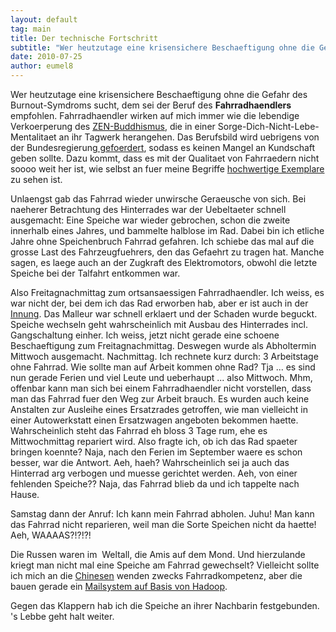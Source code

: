 ```yaml
---
layout: default
tag: main
title: Der technische Fortschritt
subtitle: "Wer heutzutage eine krisensichere Beschaeftigung ohne die Gefahr des Burnout-Symdroms sucht, dem sei der Beruf des Fahrradhaendlers empfohlen. Fahrradhaendler wirken auf mich immer wie die lebendige Verkoerperung des ZEN-Buddhismus, die in einer&hellip;"
date: 2010-07-25
author: eumel8
---
```


<p>Wer heutzutage eine krisensichere Beschaeftigung ohne die Gefahr des Burnout-Symdroms sucht, dem sei der Beruf des <strong>Fahrradhaendlers</strong> empfohlen. Fahrradhaendler wirken auf mich immer wie die lebendige Verkoerperung des <a href="http://www.zenbuddhismus.de/" target="_blank">ZEN-Buddhismus</a>, die in einer Sorge-Dich-Nicht-Lebe-Mentalitaet an ihr Tagwerk herangehen. Das Berufsbild wird uebrigens von der Bundesregierung<a href="https://www.mit-dem-rad-zur-arbeit.de" target="_blank"> gefoerdert</a>, sodass es keinen Mangel an Kundschaft geben sollte. Dazu kommt, dass es mit der Qualitaet von Fahrraedern nicht soooo weit her ist, wie selbst an fuer meine Begriffe <a href="http://www.ciao.de/Diamant_Zouma_E_Sport__8302881" target="_blank">hochwertige Exemplare</a> zu sehen ist.</p>
<p>Unlaengst gab das Fahrrad wieder unwirsche Geraeusche von sich. Bei naeherer Betrachtung des Hinterrades war der Uebeltaeter schnell ausgemacht: Eine Speiche war wieder gebrochen, schon die zweite innerhalb eines Jahres, und bammelte halblose im Rad. Dabei bin ich etliche Jahre ohne Speichenbruch Fahrrad gefahren. Ich schiebe das mal auf die grosse Last des Fahrzeugfuehrers, den das Gefaehrt zu tragen hat. Manche sagen, es laege auch an der Zugkraft des Elektromotors, obwohl die letzte Speiche bei der Talfahrt entkommen war.</p>
<p>Also Freitagnachmittag zum ortsansaessigen Fahrradhaendler. Ich weiss, es war nicht der, bei dem ich das Rad erworben hab, aber er ist auch in der <a href="http://www.zeg.de/" target="_blank">Innung</a>. Das Malleur war schnell erklaert und der Schaden wurde beguckt. Speiche wechseln geht wahrscheinlich mit Ausbau des Hinterrades incl. Gangschaltung einher. Ich weiss, jetzt nicht gerade eine schoene Beschaeftigung zum Freitagnachmittag. Deswegen wurde als Abholtermin Mittwoch ausgemacht. Nachmittag. Ich rechnete kurz durch: 3 Arbeitstage ohne Fahrrad. Wie sollte man auf Arbeit kommen ohne Rad? Tja ... es sind nun gerade Ferien und viel Leute und ueberhaupt ... also Mittwoch. Mhm, offenbar kann man sich bei einem Fahrradhaendler nicht vorstellen, dass man das Fahrrad fuer den Weg zur Arbeit brauch. Es wurden auch keine Anstalten zur Ausleihe eines Ersatzrades getroffen, wie man vielleicht in einer Autowerkstatt einen Ersatzwagen angeboten bekommen haette.  Wahrscheinlich steht das Fahrrad eh bloss 3 Tage rum, ehe es Mittwochmittag repariert wird. Also fragte ich, ob ich das Rad spaeter bringen koennte? Naja, nach den Ferien im September waere es schon besser, war die Antwort. Aeh, haeh? Wahrscheinlich sei ja auch das Hinterrad arg verbogen und muesse gerichtet werden. Aeh, von einer fehlenden Speiche?? Naja, das Fahrrad blieb da und ich tappelte nach Hause.</p>
<p>Samstag dann der Anruf: Ich kann mein Fahrrad abholen. Juhu! Man kann das Fahrrad nicht reparieren, weil man die Sorte Speichen nicht da haette! Aeh, WAAAAS?!?!?!</p>
<p>Die Russen waren im  Weltall, die Amis auf dem Mond. Und hierzulande kriegt man nicht mal eine Speiche am Fahrrad gewechselt? Vielleicht sollte ich mich an die <a href="http://www.nctu.edu.tw/" target="_self">Chinesen</a> wenden zwecks Fahrradkompetenz, aber die bauen gerade ein <a href="http://www.eumel.de/index.php/20100725180/Kolumnen/Hadoop-es-geht-weiter.html" target="_self">Mailsystem auf Basis von Hadoop</a>.</p>
<p>Gegen das Klappern hab ich die Speiche an ihrer Nachbarin festgebunden. 's Lebbe geht halt weiter.</p>
